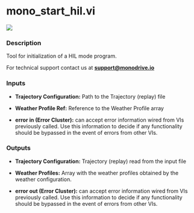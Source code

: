 # mono_start_hil.vi

<p class="img_container">
<img class="lg_img" src="../mono_start_hil.png"/>
</p>

### Description

Tool for initialization of a HIL mode program.

For technical support contact us at <b>support@monodrive.io</b> 

### Inputs

- **Trajectory Configuration:**  Path to the Trajectory (replay) file 
 

- **Weather Profile Ref:**  Reference to the Weather Profile array 

- **error in (Error Cluster):** can accept error information wired from VIs previously called. Use this information to decide if any functionality should be bypassed in the event of errors from other VIs. 

### Outputs
- **Trajectory Configuration:**  Trajectory (replay) read from the input file

- **Weather Profiles:** Array with the weather profiles obtained by the weather configuration.

- **error out (Error Cluster):** can accept error information wired from VIs previously called. Use this information to decide if any functionality should be bypassed in the event of errors from other VIs. 

<p>&nbsp;</p>
